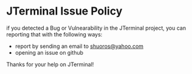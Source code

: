 # JTerminal Issue Policy
if you detected a Bug or Vulnearability in the JTerminal project, you can reporting that with the following ways:

- report by sending an email to shuoros@yahoo.com
- opening an issue on github

Thanks for your help on JTerminal!